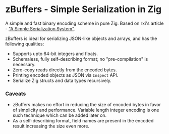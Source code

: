 # zBuffers - Simple Serialization in Zig

A simple and fast binary encoding scheme in pure Zig.
Based on rxi's article - ["A Simple Serialization System"](https://rxi.github.io/a_simple_serialization_system.html).

zBuffers is ideal for serializing JSON-like objects and arrays, and has the following qualities:
- Supports upto 64-bit integers and floats.
- Schemaless, fully self-describing format; no "pre-compilation" is necessary.
- Zero-copy reads directly from the encoded bytes.
- Printing encoded objects as JSON via `Inspect` API.
- Serialize Zig structs and data types recursively.

### Caveats

- zBuffers makes no effort in reducing the size of encoded bytes in favor of simplicity and performance. Variable length integer encoding is one such technique which can be added later on.
- As a self-describing format, field names are present in the encoded result increasing the size even more.